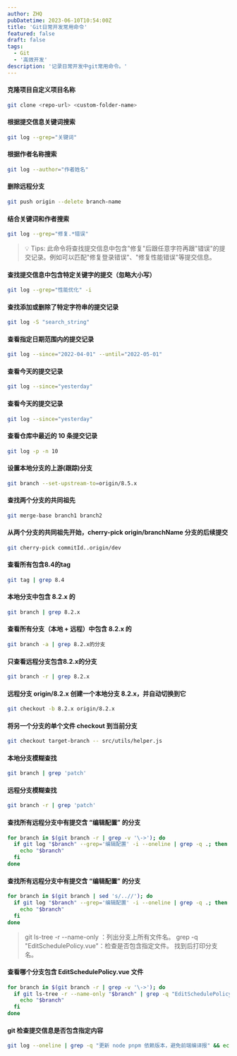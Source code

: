 ```yaml
---
author: ZHQ
pubDatetime: 2023-06-10T10:54:00Z
title: 'Git日常开发常用命令'
featured: false
draft: false
tags:
  - Git
  - '高效开发'
description: '记录日常开发中git常用命令。'
---
```


#### 克隆项目自定义项目名称

```bash
git clone <repo-url> <custom-folder-name>
```

#### 根据提交信息关键词搜索

```bash
git log --grep="关键词"
```

#### 根据作者名称搜索

```bash
git log --author="作者姓名"
```

#### 删除远程分支

```bash
git push origin --delete branch-name
```

#### 结合关键词和作者搜索

```bash
git log --grep="修复.*错误"
```
> 💡 Tips: 此命令将查找提交信息中包含"修复"后跟任意字符再跟"错误"的提交记录。例如可以匹配"修复登录错误"、"修复性能错误"等提交信息。



#### 查找提交信息中包含特定关键字的提交（忽略大小写）

```bash
git log --grep="性能优化" -i
```

#### 查找添加或删除了特定字符串的提交记录

```bash
git log -S "search_string"
```

#### 查看指定日期范围内的提交记录

```bash
git log --since="2022-04-01" --until="2022-05-01"
```

#### 查看今天的提交记录

```bash
git log --since="yesterday"
```
#### 查看今天的提交记录

```bash
git log --since="yesterday"
```

#### 查看仓库中最近的 10 条提交记录

```bash
git log -p -n 10
```

#### 设置本地分支的上游(跟踪)分支

```bash
git branch --set-upstream-to=origin/8.5.x
```

#### 查找两个分支的共同祖先

```bash
git merge-base branch1 branch2
```

#### 从两个分支的共同祖先开始，cherry-pick origin/branchName 分支的后续提交

```bash
git cherry-pick commitId..origin/dev
```

#### 查看所有包含8.4的tag

```bash
git tag | grep 8.4
```

#### 本地分支中包含 8.2.x 的

```bash
git branch | grep 8.2.x
```

#### 查看所有分支（本地 + 远程）中包含 8.2.x 的

```bash
git branch -a | grep 8.2.x的分支
```

#### 只查看远程分支包含8.2.x的分支

```bash
git branch -r | grep 8.2.x
```

#### 远程分支 origin/8.2.x 创建一个本地分支 8.2.x，并自动切换到它

```bash
git checkout -b 8.2.x origin/8.2.x
```

#### 将另一个分支的单个文件 checkout 到当前分支

```bash
git checkout target-branch -- src/utils/helper.js
```

#### 本地分支模糊查找

```bash
git branch | grep 'patch'
```

#### 远程分支模糊查找

```bash
git branch -r | grep 'patch'
```

#### 查找所有远程分支中有提交含 “编辑配置” 的分支

```bash
for branch in $(git branch -r | grep -v '\->'); do
  if git log "$branch" --grep='编辑配置' -i --oneline | grep -q .; then
    echo "$branch"
  fi
done
```

#### 查找所有远程分支中有提交含 “编辑配置” 的分支

```bash
for branch in $(git branch | sed 's/..//'); do
  if git log "$branch" --grep='编辑配置' -i --oneline | grep -q .; then
    echo "$branch"
  fi
done
```
> git ls-tree -r --name-only <branch>：列出分支上所有文件名。
> grep -q "EditSchedulePolicy.vue"：检查是否包含指定文件。
> 找到后打印分支名。

#### 查看哪个分支包含 EditSchedulePolicy.vue 文件

```bash
for branch in $(git branch -r | grep -v '\->'); do
  if git ls-tree -r --name-only "$branch" | grep -q "EditSchedulePolicy.vue"; then
    echo "$branch"
  fi
done
```

#### git 检查提交信息是否包含指定内容

```bash
git log --oneline | grep -q "更新 node pnpm 依赖版本，避免前端编译报" && echo "✅ 找到了" || echo "❌ 没找到"
```







